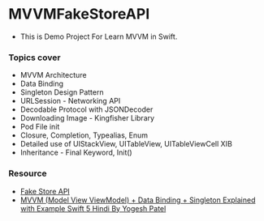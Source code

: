 # MVVMFakeStoreAPI
- This is Demo Project For Learn MVVM in Swift.

### Topics cover
- MVVM Architecture 
- Data Binding
- Singleton Design Pattern
- URLSession - Networking API
- Decodable Protocol with JSONDecoder
- Downloading Image - Kingfisher Library
- Pod File init
- Closure, Completion, Typealias, Enum
- Detailed use of UIStackView, UITableView, UITableViewCell XIB
- Inheritance - Final Keyword, Init()

### Resource 
- [Fake Store API](https://github.com/keikaavousi/fake-store-api)
- [MVVM (Model View ViewModel) + Data Binding + Singleton Explained with Example Swift 5 Hindi By Yogesh Patel](https://www.youtube.com/watch?v=fMO03NUjdj8)


